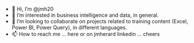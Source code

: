 - 👋 Hi, I’m @jmh20
- 👀 I’m interested in business intelligence and data, in general.
- 💞️ I’m looking to collaborate on projects related to training content (Excel, Power BI, Power Query), in different languages.
- 📫 How to reach me ... here or on jmherard linkedin ... cheers

<!---
jmh20/jmh20 is a ✨ special ✨ repository because its `README.md` (this file) appears on your GitHub profile.
You can click the Preview link to take a look at your changes.
--->
